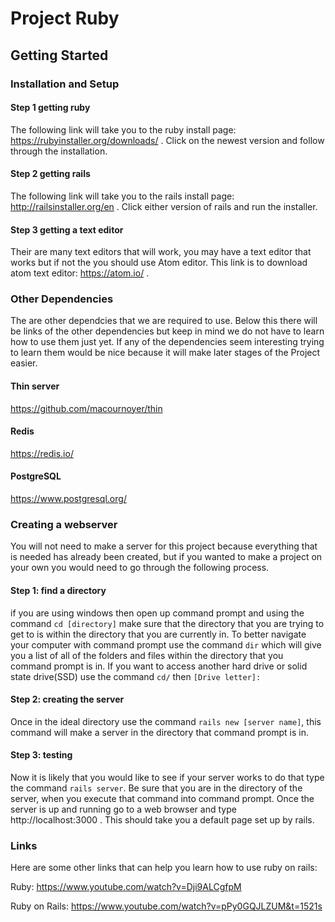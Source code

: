 # Project Ruby


## Getting Started
### Installation and Setup
#### Step 1 getting ruby
The following link will take you to the ruby install page: https://rubyinstaller.org/downloads/ . Click on the newest version and follow through the installation.

#### Step 2 getting rails
The following link will take you to the rails install page: http://railsinstaller.org/en . Click either version  of rails and run the installer. 

#### Step 3 getting a text editor
Their are many text editors that will work, you may have a text editor that works but if not the you should use Atom editor. This link is to download atom text editor: https://atom.io/ .

### Other Dependencies
The are other dependcies that we are required to use. Below this there will be links of the other dependencies but keep in mind we do not have to learn how to use them just yet. If any of the dependencies seem interesting trying to learn them would be nice because it will make later stages of the Project easier.

#### Thin server
https://github.com/macournoyer/thin

#### Redis
https://redis.io/

#### PostgreSQL
https://www.postgresql.org/

### Creating a webserver
You will not need to make a server for this project because everything that is needed has already been created, but if you wanted to make a project on your own you would need to go through the following process.
#### Step 1: find a directory
if you are using windows then open up command prompt and using the command ```cd [directory]``` make sure that the directory that you are trying to get to is within the directory that you are currently in. To better navigate your computer with command prompt use the command ```dir``` which will give you a list of all of the folders and files within the directory that you command prompt is in. If you want to access another hard drive or solid state drive(SSD) use the command ```cd/``` then ```[Drive letter]:```

#### Step 2: creating the server
Once in the ideal directory use the command ```rails new [server name]```, this command will make a server in the directory that command prompt is in.

#### Step 3: testing
Now it is likely that you would like to see if your server works to do that type the command ```rails server```. Be sure that you are in the directory of the server, when you execute that command into command prompt. Once the server is up and running go to a web browser and type http://localhost:3000 . This should take you a default page set up by rails.

### Links
Here are some other links that can help you learn how to use ruby on rails:

Ruby: https://www.youtube.com/watch?v=Dji9ALCgfpM

Ruby on Rails: https://www.youtube.com/watch?v=pPy0GQJLZUM&t=1521s


